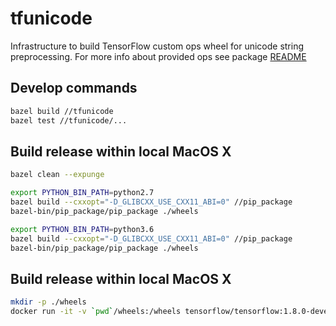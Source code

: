 # tfunicode

Infrastructure to build TensorFlow custom ops wheel for unicode string preprocessing.
For more info about provided ops see package [README](https://github.com/shkarupa-alex/tfunicode/blob/master/pip_package/README.md)

## Develop commands

```bash
bazel build //tfunicode
bazel test //tfunicode/...
```

## Build release within local MacOS X

```bash
bazel clean --expunge

export PYTHON_BIN_PATH=python2.7
bazel build --cxxopt="-D_GLIBCXX_USE_CXX11_ABI=0" //pip_package
bazel-bin/pip_package/pip_package ./wheels

export PYTHON_BIN_PATH=python3.6
bazel build --cxxopt="-D_GLIBCXX_USE_CXX11_ABI=0" //pip_package
bazel-bin/pip_package/pip_package ./wheels
```

## Build release within local MacOS X

```bash
mkdir -p ./wheels
docker run -it -v `pwd`/wheels:/wheels tensorflow/tensorflow:1.8.0-devel build_linux_release.sh /wheels
```

